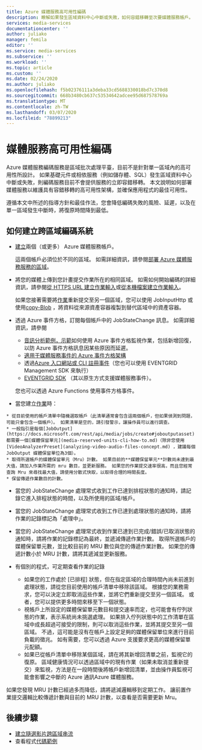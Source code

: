 ```yaml
---
title: Azure 媒體服務高可用性編碼
description: 瞭解如果發生區域資料中心中斷或失敗，如何容錯移轉至次要媒體服務帳戶。
services: media-services
documentationcenter: ''
author: juliako
manager: femila
editor: ''
ms.service: media-services
ms.subservice: ''
ms.workload: ''
ms.topic: article
ms.custom: ''
ms.date: 02/24/2020
ms.author: juliako
ms.openlocfilehash: f5b02376111a3deba33cd5688330018bd7c370d8
ms.sourcegitcommit: 668b3480cb637c53534642adcee95d687578769a
ms.translationtype: MT
ms.contentlocale: zh-TW
ms.lasthandoff: 03/07/2020
ms.locfileid: "78899213"
---
```

# <a name="media-services-high-availability-encoding"></a>媒體服務高可用性編碼 

Azure 媒體服務編碼服務是區域批次處理平臺，目前不是針對單一區域內的高可用性所設計。 如果基礎元件或相依服務（例如儲存體、SQL）發生區域資料中心中斷或失敗，則編碼服務目前不會提供服務的立即容錯移轉。 本文說明如何部署媒體服務以維護具有容錯移轉的高可用性架構，並確保應用程式的最佳可用性。

遵循本文中所述的指導方針和最佳作法，您會降低編碼失敗的風險、延遲，以及在單一區域發生中斷時，將復原時間降到最低。

## <a name="how-to-build-a-cross-regional-encoding-system"></a>如何建立跨區域編碼系統

* [建立](create-account-cli-how-to.md)兩個（或更多） Azure 媒體服務帳戶。

    這兩個帳戶必須位於不同的區域。 如需詳細資訊，請參閱[部署 Azure 媒體服務服務的區域](https://azure.microsoft.com/global-infrastructure/services/?products=media-services)。
* 將您的媒體上傳到您計畫提交作業所在的相同區域。 如需如何開始編碼的詳細資訊，請參閱[從 HTTPS URL 建立作業輸入](job-input-from-http-how-to.md)或[從本機檔案建立作業輸入](job-input-from-local-file-how-to.md)。

    如果您接著需要將[作業](transforms-jobs-concept.md)重新提交至另一個區域，您可以使用 JobInputHttp 或使用[copy-Blob](https://docs.microsoft.com/rest/api/storageservices/Copy-Blob) ，將資料從來源資產容器複製到替代區域中的資產容器。
* 透過 Azure 事件方格，訂閱每個帳戶中的 JobStateChange 訊息。 如需詳細資訊，請參閱

    * [音訊分析範例，示範](https://github.com/Azure-Samples/media-services-v3-dotnet/tree/master/AudioAnalytics/AudioAnalyzer)如何使用 Azure 事件方格監視作業，包括新增回復，以防 Azure 事件方格訊息因某些原因而延遲。
    * [適用于媒體服務事件的 Azure 事件方格架構](media-services-event-schemas.md)
    * 透過[Azure 入口網站或 CLI 註冊事件](reacting-to-media-services-events.md)（您也可以使用 EVENTGRID Management SDK 來執行）
    * [EVENTGRID SDK](https://www.nuget.org/packages/Microsoft.Azure.EventGrid/) （其以原生方式支援媒體服務事件）。

    您也可以透過 Azure Functions 使用事件方格事件。
*    當您建立[作業](transforms-jobs-concept.md)時：
    
    * 從目前使用的帳戶清單中隨機選取帳戶（此清單通常會包含這兩個帳戶，但如果偵測到問題，可能只會包含一個帳戶）。 如果清單是空的，請引發警示，讓操作員可以進行調查。
    * 一般指引是每個[JobOutput](https://docs.microsoft.com/rest/api/media/jobs/create#joboutputasset)都需要一個[媒體保留單元](media-reserved-units-cli-how-to.md)（除非您使用[VideoAnalyzerPreset](analyzing-video-audio-files-concept.md) ，建議每個 JobOutput 媒體保留單位為3個）。
    * 取得所選帳戶的媒體保留單元（Mru）計數。 如果目前的**媒體保留單元**計數尚未達到最大值，請加入作業所需的 mru 數目，並更新服務。 如果您的作業提交速率很高，而且您經常查詢 Mru 來尋找最大值，請使用分散式快取，以取得合理的時間長度。
    * 保留傳遞作業數目的計數。

* 當您的 JobStateChange 處理常式收到工作已達到排程狀態的通知時，請記錄它進入排程狀態的時間，以及所使用的區域/帳戶。
* 當您的 JobStateChange 處理常式收到工作已達到處理狀態的通知時，請將作業的記錄標記為「處理中」。
* 當您的 JobStateChange 處理常式收到作業已達到已完成/錯誤/已取消狀態的通知時，請將作業的記錄標記為最終，並遞減傳遞作業計數。 取得所選帳戶的媒體保留單元數，並比較目前的 MRU 數位與您的傳遞作業計數。 如果您的傳遞計數小於 MRU 計數，請將其遞減並更新服務。
* 有個別的程式，可定期查看作業的記錄
    
    * 如果您的工作處於 [已排程] 狀態，但在指定區域的合理時間內尚未前進到處理狀態，請從您目前使用的帳戶清單中移除該區域。  根據您的業務需求，您可以決定立即取消這些作業，並將它們重新提交至另一個區域。 或者，您可以提供更多時間來移至下一個狀態。
    * 視帳戶上所設定的媒體保留單元數目和提交速率而定，也可能會有佇列狀態的作業，表示系統尚未挑選處理。  如果排入佇列狀態中的工作清單在區域中成長超過可接受的限制，則可以取消這些作業，並將其提交至另一個區域。  不過，這可能是沒有在帳戶上設定足夠的媒體保留單位來進行目前負載的徵兆。  如有需要，您可以透過 Azure 支援要求更高的媒體保留單元配額。
    * 如果已從帳戶清單中移除某個區域，請在將其新增回清單之前，監視它的復原。  區域健康情況可以透過區域中的現有作業（如果未取消並重新提交）來監視，方法是在一段時間後將帳戶新增回清單，並由操作員監視可能會影響之中斷的 Azure 通訊Azure 媒體服務。
    
如果您發現 MRU 計數已經過多而降低，請將遞減邏輯移到定期工作。 讓前置作業提交邏輯比較傳遞計數與目前的 MRU 計數，以查看是否需要更新 Mru。

## <a name="next-steps"></a>後續步驟

* [建立隨選影片跨區域串流](media-services-high-availability-streaming.md)
* 查看程式[代碼範例](https://docs.microsoft.com/samples/browse/?products=azure-media-services)
